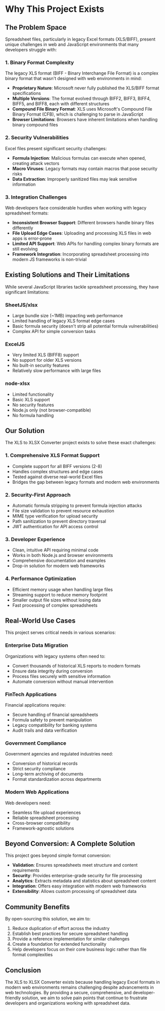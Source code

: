 # Why This Project Exists

## The Problem Space

Spreadsheet files, particularly in legacy Excel formats (XLS/BIFF), present unique challenges in web and JavaScript environments that many developers struggle with:

### 1. Binary Format Complexity

The legacy XLS format (BIFF - Binary Interchange File Format) is a complex binary format that wasn't designed with web environments in mind:

- **Proprietary Nature**: Microsoft never fully published the XLS/BIFF format specifications
- **Multiple Versions**: The format evolved through BIFF2, BIFF3, BIFF4, BIFF5, and BIFF8, each with different structures
- **Compound File Binary Format**: XLS uses Microsoft's Compound File Binary Format (CFB), which is challenging to parse in JavaScript
- **Browser Limitations**: Browsers have inherent limitations when handling binary compound files

### 2. Security Vulnerabilities

Excel files present significant security challenges:

- **Formula Injection**: Malicious formulas can execute when opened, creating attack vectors
- **Macro Viruses**: Legacy formats may contain macros that pose security risks
- **Data Extraction**: Improperly sanitized files may leak sensitive information

### 3. Integration Challenges

Web developers face considerable hurdles when working with legacy spreadsheet formats:

- **Inconsistent Browser Support**: Different browsers handle binary files differently
- **File Upload Edge Cases**: Uploading and processing XLS files in web apps is error-prone
- **Limited API Support**: Web APIs for handling complex binary formats are still evolving
- **Framework Integration**: Incorporating spreadsheet processing into modern JS frameworks is non-trivial

## Existing Solutions and Their Limitations

While several JavaScript libraries tackle spreadsheet processing, they have significant limitations:

### SheetJS/xlsx
- Large bundle size (~1MB) impacting web performance
- Limited handling of legacy XLS format edge cases
- Basic formula security (doesn't strip all potential formula vulnerabilities)
- Complex API for simple conversion tasks

### ExcelJS
- Very limited XLS (BIFF8) support
- No support for older XLS versions
- No built-in security features
- Relatively slow performance with large files

### node-xlsx
- Limited functionality
- Basic XLS support
- No security features
- Node.js only (not browser-compatible)
- No formula handling

## Our Solution

The XLS to XLSX Converter project exists to solve these exact challenges:

### 1. Comprehensive XLS Format Support

- Complete support for all BIFF versions (2-8)
- Handles complex structures and edge cases
- Tested against diverse real-world Excel files
- Bridges the gap between legacy formats and modern web environments

### 2. Security-First Approach

- Automatic formula stripping to prevent formula injection attacks
- File size validation to prevent resource exhaustion
- MIME type verification for upload security
- Path sanitization to prevent directory traversal
- JWT authentication for API access control

### 3. Developer Experience

- Clean, intuitive API requiring minimal code
- Works in both Node.js and browser environments
- Comprehensive documentation and examples
- Drop-in solution for modern web frameworks

### 4. Performance Optimization

- Efficient memory usage when handling large files
- Streaming support to reduce memory footprint
- Smaller output file sizes without losing data
- Fast processing of complex spreadsheets

## Real-World Use Cases

This project serves critical needs in various scenarios:

### Enterprise Data Migration

Organizations with legacy systems often need to:
- Convert thousands of historical XLS reports to modern formats
- Ensure data integrity during conversion
- Process files securely with sensitive information
- Automate conversion without manual intervention

### FinTech Applications

Financial applications require:
- Secure handling of financial spreadsheets
- Formula safety to prevent manipulation
- Legacy compatibility for banking systems
- Audit trails and data verification

### Government Compliance

Government agencies and regulated industries need:
- Conversion of historical records
- Strict security compliance
- Long-term archiving of documents
- Format standardization across departments

### Modern Web Applications

Web developers need:
- Seamless file upload experiences
- Reliable spreadsheet processing
- Cross-browser compatibility
- Framework-agnostic solutions

## Beyond Conversion: A Complete Solution

This project goes beyond simple format conversion:

- **Validation**: Ensures spreadsheets meet structure and content requirements
- **Security**: Provides enterprise-grade security for file processing
- **Analytics**: Extracts metadata and statistics about spreadsheet content
- **Integration**: Offers easy integration with modern web frameworks
- **Extensibility**: Allows custom processing of spreadsheet data

## Community Benefits

By open-sourcing this solution, we aim to:

1. Reduce duplication of effort across the industry
2. Establish best practices for secure spreadsheet handling
3. Provide a reference implementation for similar challenges
4. Create a foundation for extended functionality
5. Help developers focus on their core business logic rather than file format complexities

## Conclusion

The XLS to XLSX Converter exists because handling legacy Excel formats in modern web environments remains challenging despite advancements in web technologies. By providing a secure, comprehensive, and developer-friendly solution, we aim to solve pain points that continue to frustrate developers and organizations working with spreadsheet data.
